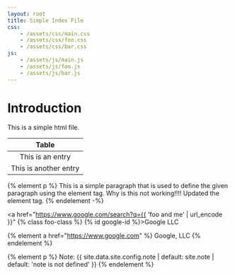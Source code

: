```yaml
---
layout: root
title: Simple Index File
css:
    - /assets/css/main.css
    - /assets/css/foo.css
    - /assets/css/bar.css
js:
    - /assets/js/main.js
    - /assets/js/foo.js
    - /assets/js/bar.js
---
```


# Introduction

This is a simple html file.

|Table|
| :--: |
| This is an entry |
| This is another entry |

{% element p %}
This is a simple paragraph that is used to define the given paragraph using the element tag.  Why is this not working!!!!
Updated the element tag.
{% endelement -%}

<a href="https://www.google.com/search?q={{ 'foo and me' | url_encode }}" {% class foo-class %} {% id google-id %}>Google LLC</a>

{% element a href="https://www.google.com" %}
Google, LLC
{% endelement %}

{% element p %}
Note: {{ site.data.site.config.note | default: site.note | default: 'note is not defined' }}
{% endelement %}
